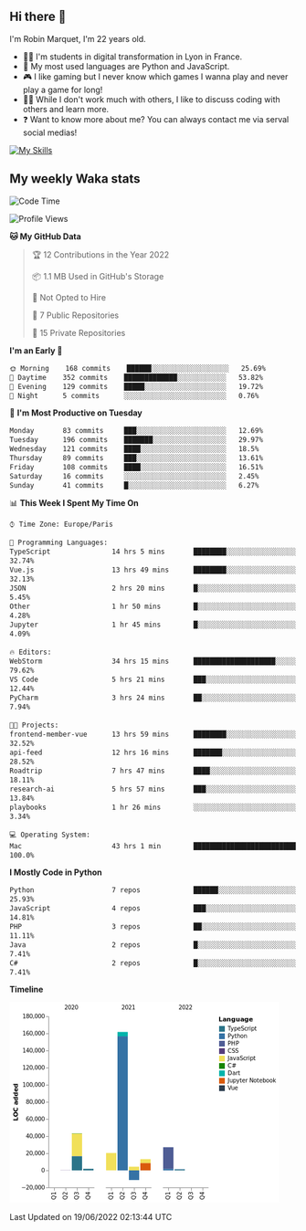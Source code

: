 ## Hi there 👋

I'm Robin Marquet, I'm 22 years old.

- 👨‍💻 I'm students in digital transformation in Lyon in France.
- 🌱 My most used languages are Python and JavaScript.
- 🎮 I like gaming but I never know which games I wanna play and never play a game for long!
- 👯‍♀️ While I don't work much with others, I like to discuss coding with others and learn more.
- ❓ Want to know more about me? You can always contact me via serval social medias!

[![My Skills](https://skillicons.dev/icons?i=js,html,css,docker,express,figma,firebase,graphql,mongodb,mysql,nodejs,py,react,ts,vue)](https://skillicons.dev)

## My weekly Waka stats

<!--START_SECTION:waka-->
![Code Time](http://img.shields.io/badge/Code%20Time-0%20secs-blue)

![Profile Views](http://img.shields.io/badge/Profile%20Views-0-blue)

**🐱 My GitHub Data** 

> 🏆 12 Contributions in the Year 2022
 > 
> 📦 1.1 MB Used in GitHub's Storage 
 > 
> 🚫 Not Opted to Hire
 > 
> 📜 7 Public Repositories 
 > 
> 🔑 15 Private Repositories  
 > 
**I'm an Early 🐤** 

```text
🌞 Morning    168 commits    ██████░░░░░░░░░░░░░░░░░░░   25.69% 
🌆 Daytime    352 commits    █████████████░░░░░░░░░░░░   53.82% 
🌃 Evening    129 commits    █████░░░░░░░░░░░░░░░░░░░░   19.72% 
🌙 Night      5 commits      ░░░░░░░░░░░░░░░░░░░░░░░░░   0.76%

```
📅 **I'm Most Productive on Tuesday** 

```text
Monday       83 commits     ███░░░░░░░░░░░░░░░░░░░░░░   12.69% 
Tuesday      196 commits    ███████░░░░░░░░░░░░░░░░░░   29.97% 
Wednesday    121 commits    ████░░░░░░░░░░░░░░░░░░░░░   18.5% 
Thursday     89 commits     ███░░░░░░░░░░░░░░░░░░░░░░   13.61% 
Friday       108 commits    ████░░░░░░░░░░░░░░░░░░░░░   16.51% 
Saturday     16 commits     ░░░░░░░░░░░░░░░░░░░░░░░░░   2.45% 
Sunday       41 commits     █░░░░░░░░░░░░░░░░░░░░░░░░   6.27%

```


📊 **This Week I Spent My Time On** 

```text
⌚︎ Time Zone: Europe/Paris

💬 Programming Languages: 
TypeScript               14 hrs 5 mins       ████████░░░░░░░░░░░░░░░░░   32.74% 
Vue.js                   13 hrs 49 mins      ████████░░░░░░░░░░░░░░░░░   32.13% 
JSON                     2 hrs 20 mins       █░░░░░░░░░░░░░░░░░░░░░░░░   5.45% 
Other                    1 hr 50 mins        █░░░░░░░░░░░░░░░░░░░░░░░░   4.28% 
Jupyter                  1 hr 45 mins        █░░░░░░░░░░░░░░░░░░░░░░░░   4.09%

🔥 Editors: 
WebStorm                 34 hrs 15 mins      ████████████████████░░░░░   79.62% 
VS Code                  5 hrs 21 mins       ███░░░░░░░░░░░░░░░░░░░░░░   12.44% 
PyCharm                  3 hrs 24 mins       ██░░░░░░░░░░░░░░░░░░░░░░░   7.94%

🐱‍💻 Projects: 
frontend-member-vue      13 hrs 59 mins      ████████░░░░░░░░░░░░░░░░░   32.52% 
api-feed                 12 hrs 16 mins      ███████░░░░░░░░░░░░░░░░░░   28.52% 
Roadtrip                 7 hrs 47 mins       ████░░░░░░░░░░░░░░░░░░░░░   18.11% 
research-ai              5 hrs 57 mins       ███░░░░░░░░░░░░░░░░░░░░░░   13.84% 
playbooks                1 hr 26 mins        ░░░░░░░░░░░░░░░░░░░░░░░░░   3.34%

💻 Operating System: 
Mac                      43 hrs 1 min        █████████████████████████   100.0%

```

**I Mostly Code in Python** 

```text
Python                   7 repos             ██████░░░░░░░░░░░░░░░░░░░   25.93% 
JavaScript               4 repos             ███░░░░░░░░░░░░░░░░░░░░░░   14.81% 
PHP                      3 repos             ██░░░░░░░░░░░░░░░░░░░░░░░   11.11% 
Java                     2 repos             █░░░░░░░░░░░░░░░░░░░░░░░░   7.41% 
C#                       2 repos             █░░░░░░░░░░░░░░░░░░░░░░░░   7.41%

```


**Timeline**

![Chart not found](https://raw.githubusercontent.com/rmarquet21/rmarquet21/main/charts/bar_graph.png) 


 Last Updated on 19/06/2022 02:13:44 UTC
<!--END_SECTION:waka-->
